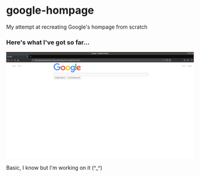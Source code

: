# google-hompage
My attempt at recreating Google's hompage from scratch

### Here's what I've got so far...
![Image](google-hompage-3.png)

Basic, I know but I'm working on it (^_^)
